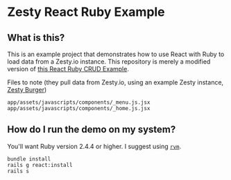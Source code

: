 # Zesty React Ruby Example

## What is this?

This is an example project that demonstrates how to use React with Ruby to load data from a Zesty.io instance. This repository is merely a modified version of [this React Ruby CRUD Example](https://github.com/nothingisfunny/fruits-crud-react-rails-app). 

Files to note (they pull data from Zesty.io, using an example Zesty instance, [Zesty Burger](http://burger.zesty.site))

	app/assets/javascripts/components/_menu.js.jsx
	app/assets/javascripts/components/_home.js.jsx
	
## How do I run the demo on my system?

You'll want Ruby version 2.4.4 or higher. I suggest using [`rvm`](https://rvm.io).

	bundle install
	rails g react:install
	rails s
